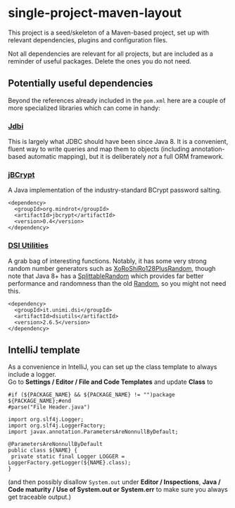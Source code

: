 single-project-maven-layout
===========================
This project is a seed/skeleton of a Maven-based project, set up with relevant dependencies, plugins and configuration
files.

Not all dependencies are relevant for all projects, but are included as a reminder of useful packages. Delete the ones
you do not need.


Potentially useful dependencies
-------------------------------
Beyond the references already included in the `pom.xml` here are a couple of more specialized libraries which can come
in handy:

### [Jdbi](http://jdbi.org/)
This is largely what JDBC should have been since Java 8. It is a convenient, fluent way to write queries and map them
to objects (including annotation-based automatic mapping), but it is deliberately _not_ a full ORM framework.

### [jBCrypt](https://www.mindrot.org/projects/jBCrypt/)
A Java implementation of the industry-standard BCrypt password salting.

    <dependency>
      <groupId>org.mindrot</groupId>
      <artifactId>jbcrypt</artifactId>
      <version>0.4</version>
    </dependency>

### [DSI Utilities](http://dsiutils.di.unimi.it/)
A grab bag of interesting functions. Notably, it has some very strong random number generators such as 
[XoRoShiRo128PlusRandom](http://dsiutils.di.unimi.it/docs/index.html?it/unimi/dsi/util/XoRoShiRo128PlusRandom.html),
though note that Java 8+ has a
[SplittableRandom](https://docs.oracle.com/en/java/javase/11/docs/api/java.base/java/util/SplittableRandom.html)
which provides far better performance and randomness than the old
[Random](https://docs.oracle.com/en/java/javase/11/docs/api/java.base/java/util/Random.html),
so you might not need this.

    <dependency>
      <groupId>it.unimi.dsi</groupId>
      <artifactId>dsiutils</artifactId>
      <version>2.6.5</version>
    </dependency>


IntelliJ template
-----------------
As a convenience in IntelliJ, you can set up the class template to always include a logger.  
Go to **Settings / Editor / File and Code Templates** and update **Class** to

    #if (${PACKAGE_NAME} && ${PACKAGE_NAME} != "")package ${PACKAGE_NAME};#end
    #parse("File Header.java")
    
    import org.slf4j.Logger;
    import org.slf4j.LoggerFactory;
    import javax.annotation.ParametersAreNonnullByDefault;
    
    @ParametersAreNonnullByDefault
    public class ${NAME} {
     private static final Logger LOGGER = LoggerFactory.getLogger(${NAME}.class);
    }

(and then possibly disallow `System.out` under **Editor / Inspections**,
**Java / Code maturity / Use of System.out or System.err** to make sure you always get traceable output.)
